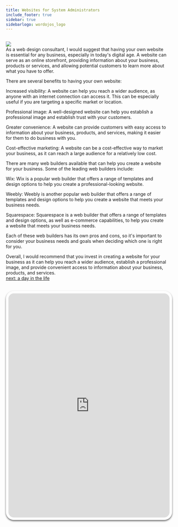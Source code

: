```yaml
---
title: Websites for System Administrators
include_footer: true
sidebar: true
sidebarlogo: wordojos_logo
---
```

<br>
<img src="/uploads/admins/admins (13).jpg"> 
<br>
As a web design consultant, I would suggest that having your own website is essential for any business, especially in today's digital age. A website can serve as an online storefront, providing information about your business, products or services, and allowing potential customers to learn more about what you have to offer.

There are several benefits to having your own website:

Increased visibility: A website can help you reach a wider audience, as anyone with an internet connection can access it. This can be especially useful if you are targeting a specific market or location.

Professional image: A well-designed website can help you establish a professional image and establish trust with your customers.

Greater convenience: A website can provide customers with easy access to information about your business, products, and services, making it easier for them to do business with you.

Cost-effective marketing: A website can be a cost-effective way to market your business, as it can reach a large audience for a relatively low cost.

There are many web builders available that can help you create a website for your business. Some of the leading web builders include:

Wix: Wix is a popular web builder that offers a range of templates and design options to help you create a professional-looking website.

Weebly: Weebly is another popular web builder that offers a range of templates and design options to help you create a website that meets your business needs.

Squarespace: Squarespace is a web builder that offers a range of templates and design options, as well as e-commerce capabilities, to help you create a website that meets your business needs.

Each of these web builders has its own pros and cons, so it's important to consider your business needs and goals when deciding which one is right for you.

Overall, I would recommend that you invest in creating a website for your business as it can help you reach a wider audience, establish a professional image, and provide convenient access to information about your business, products, and services.
<br>
<a href="https://workdojos.com/admins/a-day-in-the-life">next: a day in the life</a>
<br>
<br>
<iframe src="https://admins.workdojos.com
" style="width: 100%;height: 700px;padding: 8px; box-shadow: 0 3px 5px rgba(0,0,0,.6);border-radius: 25px;overflow: hidden;border: none;" align="middle"></iframe>
<br>
